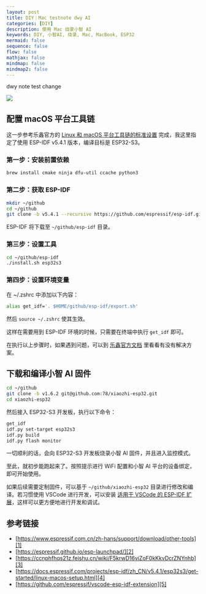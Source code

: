 ```yaml
---
layout: post
title: DIY｜Mac testnote dwy AI
categories: [DIY]
description: 使用 Mac 烧录小智 AI
keywords: DIY, 小智AI, 烧录, Mac, MacBook, ESP32
mermaid: false
sequence: false
flow: false
mathjax: false
mindmap: false
mindmap2: false
---
```


dwy note test change

![](/images/posts/ai/xiaozhi-ai.jpg)

## 配置 macOS 平台工具链

这一步参考乐鑫官方的 [Linux 和 macOS 平台工具链的标准设置][4] 完成，我这里指定了使用 ESP-IDF v5.4.1 版本，编译目标是 ESP32-S3。

### 第一步：安装前置依赖

```sh
brew install cmake ninja dfu-util ccache python3
```

### 第二步：获取 ESP-IDF

```sh
mkdir ~/github
cd ~/github
git clone -b v5.4.1 --recursive https://github.com/espressif/esp-idf.git
```

ESP-IDF 将下载至 `~/github/esp-idf` 目录。

### 第三步：设置工具

```sh
cd ~/github/esp-idf
./install.sh esp32s3
```

### 第四步：设置环境变量

在 ~/.zshrc 中添加以下内容：

```sh
alias get_idf='. $HOME/github/esp-idf/export.sh'
```

然后 `source ~/.zshrc` 使其生效。

这样在需要用到 ESP-IDF 环境的时候，只需要在终端中执行 `get_idf` 即可。

在执行以上步骤时，如果遇到问题，可以到 [乐鑫官方文档][4] 里看看有没有解决方案。

## 下载和编译小智 AI 固件

```sh
cd ~/github
git clone -b v1.6.2 git@github.com:78/xiaozhi-esp32.git
cd xiaozhi-esp32
```

然后接入 ESP32-S3 开发板，执行以下命令：

```sh
get_idf
idf.py set-target esp32s3
idf.py build
idf.py flash monitor
```

一切顺利的话，会向 ESP32-S3 开发板烧录小智 AI 固件，并且进入监控模式。

至此，就初步能跑起来了。按照提示进行 WiFi 配置和小智 AI 平台的设备绑定，即可开始使用。

如果后续需要定制固件，可以基于 `~/github/xiaozhi-esp32` 目录进行修改和编译。若习惯使用 VSCode 进行开发，可以安装 [适用于 VSCode 的 ESP-IDF 扩展][5]，这样可以更方便地进行开发和调试。

## 参考链接

- [https://www.espressif.com.cn/zh-hans/support/download/other-tools][1]
- [https://espressif.github.io/esp-launchpad/][2]
- [https://ccnphfhqs21z.feishu.cn/wiki/F5krwD16viZoF0kKkvDcrZNYnhb][3]
- [https://docs.espressif.com/projects/esp-idf/zh_CN/v5.4.1/esp32s3/get-started/linux-macos-setup.html][4]
- [https://github.com/espressif/vscode-esp-idf-extension][5]

[1]: https://www.espressif.com.cn/zh-hans/support/download/other-tools
[2]: https://espressif.github.io/esp-launchpad/
[3]: https://ccnphfhqs21z.feishu.cn/wiki/F5krwD16viZoF0kKkvDcrZNYnhb
[4]: https://docs.espressif.com/projects/esp-idf/zh_CN/v5.4.1/esp32s3/get-started/linux-macos-setup.html
[5]: https://github.com/espressif/vscode-esp-idf-extension

